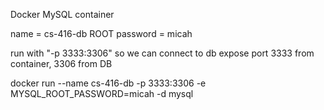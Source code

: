 Docker MySQL container

name = cs-416-db
ROOT password = micah


run with "-p 3333:3306" so we can connect to db
expose port 3333 from container, 3306 from DB

docker run --name cs-416-db -p 3333:3306 -e MYSQL_ROOT_PASSWORD=micah -d mysql
